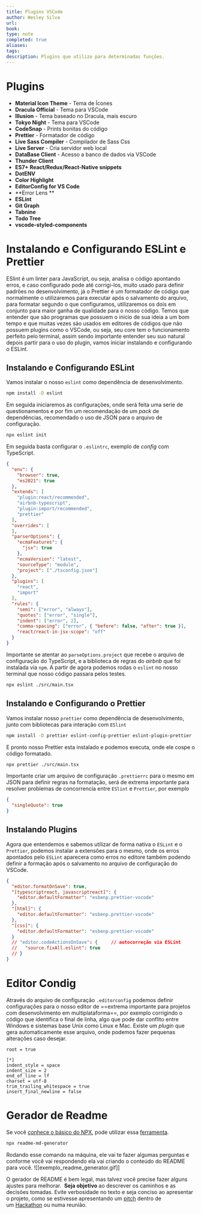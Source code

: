```yaml
---
title: Plugins VSCode
author: Wesley Silva
url:
book:
type: note
completed: true
aliases:
tags: 
description: Plugins que utilizo para determinadas funções. 
---
```

# Plugins
- **Material Icon Theme** - Tema de Ícones
- **Dracula Official** - Tema para VSCode
- **Illusion** - Tema baseado no Dracula, mais escuro
- **Tokyo Night** - Tema para VSCode
- **CodeSnap** - Prints bonitas do código
- **Prettier** - Formatador de código
- **Live Sass Compiler** - Compilador de Sass Css
- **Live Server** - Cria servidor web local
- **DataBase Client** - Acesso a banco de dados via VSCode
- **Thunder Client**
- **ES7+ React/Redux/React-Native snippets**
- **DotENV**
- **Color Highlight**
- **EditorConfig for VS Code**
- **Error Lens **
- **ESLint**
- **Git Graph**
- **Tabnine**
- **Todo Tree**
- **vscode-styled-components**

# Instalando e Configurando ESLint e Prettier
ESlint é um linter para JavaScript, ou seja, analisa o código apontando erros, e caso configurado pode até corrigi-los, muito usado para definir padrões no desenvolvimento, já o Prettier é um formatador de código que normalmente o utilizaremos para executar após o salvamento do arquivo, para formatar segundo o que configuramos, utilizaremos os dois em conjunto para maior ganha de qualidade para o nosso código.
Temos que entender que são programas que possuem o inicio de sua ideia a um bom tempo e que muitas vezes são usados em editores de códigos que não possuem plugins como o VSCode, ou seja, seu core tem o funcionamento perfeito pelo terminal, assim sendo importante entender seu suo natural depois partir para o uso do plugin, vamos iniciar instalando e configurando o ESLint.

## Instalando e Configurando ESLint
Vamos instalar o nosso `eslint` como dependência de desenvolvimento.

```bash
npm install -D eslint
```

Em seguida iniciaremos as configurações, onde será feita uma serie de questionamentos e por fim um recomendação de um _pack_ de dependências, recomendado o uso de JSON para o arquivo de configuração.

```bash
npx eslint init
```

Em seguida basta configurar o `.eslintrc`, exemplo de _config_ com TypeScript.

```json
{
  "env": {
    "browser": true,
    "es2021": true
  },
  "extends": [
    "plugin:react/recommended",
    "airbnb-typescript",
    "plugin:import/recommended",
    "prettier"
  ],
  "overrides": [
  ],
  "parserOptions": {
    "ecmaFeatures": {
      "jsx": true
    },
    "ecmaVersion": "latest",
    "sourceType": "module",
    "project": ["./tsconfig.json"]
  },
  "plugins": [
    "react",
    "import"
  ],
  "rules": {
    "semi": ["error", "always"],
    "quotes": ["error", "single"],
    "indent": ["error", 2],
    "comma-spacing": ["error", { "before": false, "after": true }],
    "react/react-in-jsx-scope": "off"
  }
}
```

Importante se atentar ao `parseOptions.project` que recebe o arquivo de configuração do TypeScript, e a biblioteca de regras do _airbnb_ que foi instalada via `npm`.
A partir de agora podemos rodas o `eslint` no nosso terminal que nosso código passara pelos testes.

```bash
npx eslint ./src/main.tsx
```

## Instalando e Configurando o Prettier
Vamos instalar nosso `prettier` como dependência de desenvolvimento, junto com bibliotecas para interação com `ESlint`

```bash
npm install -D prettier eslint-config-prettier eslint-plugin-prettier
```

E pronto nosso Prettier esta instalado e podemos executa, onde ele cospe o código formatado.

```bash
npx prettier ./src/main.tsx
```

Importante criar um arquivo de configuração `.prettierrc` para o mesmo em JSON para definir regras na formatação, será de extrema importante para resolver problemas de concorrencia entre `ESlint` e `Prettier`, por exemplo

```json
{
  "singleQuote": true
}
```

## Instalando Plugins
Agora que entendemos e sabemos utilizar de forma nativa o `ESLint` e o `Prettier`, podemos instalar a extensões para o mesmo, onde os erros apontados pelo `ESLint` aparecera como erros no editore também podendo definir a formação após o salvamento no arquivo de configuração do VSCode.

```json
{
  "editor.formatOnSave": true,
  "[typescriptreact, javascriptreact]": {
    "editor.defaultFormatter": "esbenp.prettier-vscode"
  },
  "[html]": {
    "editor.defaultFormatter": "esbenp.prettier-vscode"
  },
  "[css]": {
    "editor.defaultFormatter": "esbenp.prettier-vscode"
  }
  // "editor.codeActionsOnSave": {     // autocorreção via ESLint
  //   "source.fixAll.eslint": true
  // }
}
```

# Editor Condig
Através do arquivo de configuração `.editorconfig` podemos definir configurações para o nosso editor de ==extrema importante para projetos com desenvolvimento em multiplataforma==, por exemplo corrigindo o código que identifica o final de linha, algo que pode dar conflito entre Windows e sistemas base Unix como Linux e Mac.
Existe um _plugin_ que gera automaticamente esse arquivo, onde podemos fazer pequenas alterações caso desejar.


```editorconfig
root = true
  
[*]
indent_style = space
indent_size = 2
end_of_line = lf
charset = utf-8
trim_trailing_whitespace = true
insert_final_newline = false
```



# Gerador de Readme
Se você [conhece o básico do NPX](https://blog.rocketseat.com.br/conhecendo-o-npx-executor-de-pacote-do-npm/), pode utilizar essa [ferramenta](https://github.com/kefranabg/readme-md-generator).

```bash
npx readme-md-generator
```

Rodando esse comando na máquina, ele vai te fazer algumas perguntas e conforme você vai respondendo ela vai criando o conteúdo do README para você.
![[exemplo_readme_generator.gif]]

O gerador de README é bem legal, mas talvez você precise fazer alguns ajustes para melhorar.  **Seja objetivo** ao descrever os caminhos e as decisões tomadas. Evite verbosidade no texto e seja conciso ao apresentar o projeto, como se estivesse apresentando um [pitch](https://www.sbcoaching.com.br/blog/pitch/) dentro de um [Hackathon](https://shawee.io/pt/tag/rocketseat/) ou numa reunião.